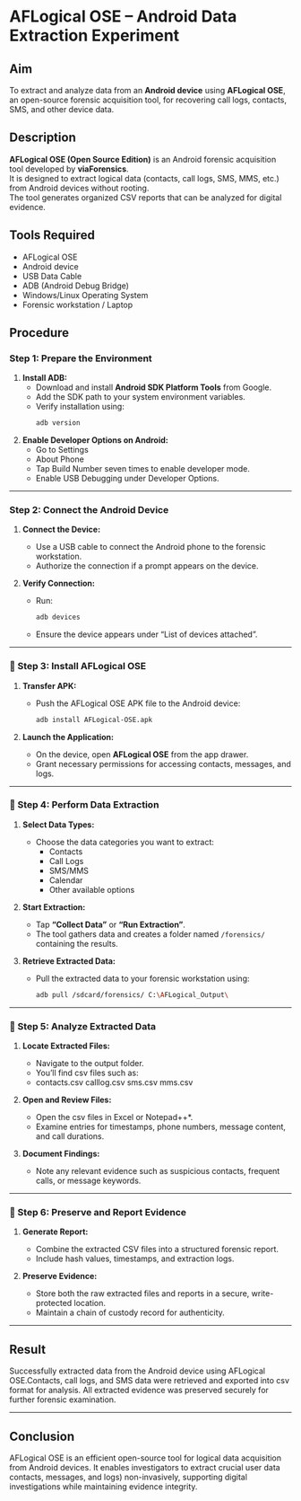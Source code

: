 #  AFLogical OSE – Android Data Extraction Experiment

##  Aim
To extract and analyze data from an **Android device** using **AFLogical OSE**, an open-source forensic acquisition tool, for recovering call logs, contacts, SMS, and other device data.


##  Description
**AFLogical OSE (Open Source Edition)** is an Android forensic acquisition tool developed by **viaForensics**.  
It is designed to extract logical data (contacts, call logs, SMS, MMS, etc.) from Android devices without rooting.  
The tool generates organized CSV reports that can be analyzed for digital evidence.


##  Tools Required
- AFLogical OSE
- Android device 
- USB Data Cable
- ADB (Android Debug Bridge)  
- Windows/Linux Operating System  
- Forensic workstation / Laptop  


##  Procedure

### Step 1: Prepare the Environment
1. **Install ADB:**
   - Download and install **Android SDK Platform Tools** from Google.  
   - Add the SDK path to your system environment variables.  
   - Verify installation using:
     ```bash
     adb version


2. **Enable Developer Options on Android:**
   - Go to Settings
   - About Phone
   - Tap Build Number seven times to enable developer mode.  
   - Enable USB Debugging under Developer Options.

---

### Step 2: Connect the Android Device
1. **Connect the Device:**
   - Use a USB cable to connect the Android phone to the forensic workstation.  
   - Authorize the connection if a prompt appears on the device.

2. **Verify Connection:**
   - Run:
     ```bash
     adb devices
     ```
   - Ensure the device appears under “List of devices attached”.

---

### 🔹 Step 3: Install AFLogical OSE
1. **Transfer APK:**
   - Push the AFLogical OSE APK file to the Android device:
     ```bash
     adb install AFLogical-OSE.apk
     ```

2. **Launch the Application:**
   - On the device, open **AFLogical OSE** from the app drawer.  
   - Grant necessary permissions for accessing contacts, messages, and logs.

---

### 🔹 Step 4: Perform Data Extraction
1. **Select Data Types:**
   - Choose the data categories you want to extract:
     - Contacts  
     - Call Logs  
     - SMS/MMS  
     - Calendar  
     - Other available options

2. **Start Extraction:**
   - Tap **“Collect Data”** or **“Run Extraction”**.  
   - The tool gathers data and creates a folder named `/forensics/` containing the results.

3. **Retrieve Extracted Data:**
   - Pull the extracted data to your forensic workstation using:
     ```bash
     adb pull /sdcard/forensics/ C:\AFLogical_Output\
     ```

---

### 🔹 Step 5: Analyze Extracted Data
1. **Locate Extracted Files:**
   - Navigate to the output folder.
   - You’ll find csv files such as:
   - contacts.csv calllog.csv  sms.csv mms.csv

2. **Open and Review Files:**
   - Open the csv files in Excel or Notepad++*.
   - Examine entries for timestamps, phone numbers, message content, and call durations.

3. **Document Findings:**
   - Note any relevant evidence such as suspicious contacts, frequent calls, or message keywords.

---

### 🔹 Step 6: Preserve and Report Evidence
1. **Generate Report:**
   - Combine the extracted CSV files into a structured forensic report.  
   - Include hash values, timestamps, and extraction logs.

2. **Preserve Evidence:**
   - Store both the raw extracted files and reports in a secure, write-protected location.  
   - Maintain a chain of custody record for authenticity.

---

##  Result
Successfully extracted data from the Android device using AFLogical OSE.Contacts, call logs, and SMS data were retrieved and exported into csv format for analysis. All extracted evidence was preserved securely for further forensic examination.

---

##  Conclusion
AFLogical OSE is an efficient open-source tool for logical data acquisition from Android devices. It enables investigators to extract crucial user data contacts, messages, and logs) non-invasively, supporting digital investigations while maintaining evidence integrity.
